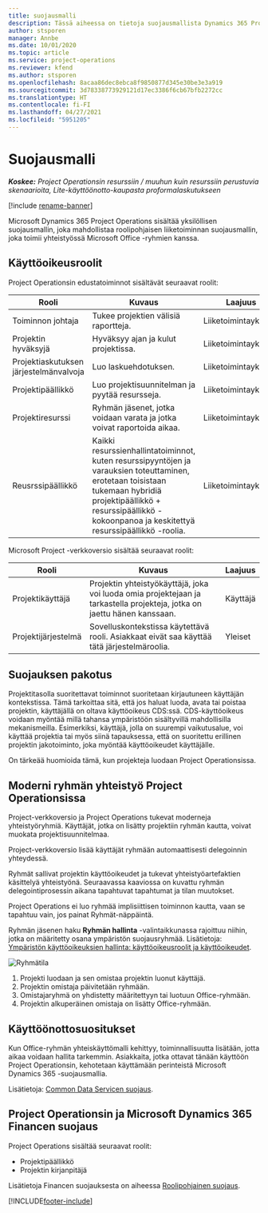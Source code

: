 ```yaml
---
title: suojausmalli
description: Tässä aiheessa on tietoja suojausmallista Dynamics 365 Project Operationsissa.
author: stsporen
manager: Annbe
ms.date: 10/01/2020
ms.topic: article
ms.service: project-operations
ms.reviewer: kfend
ms.author: stsporen
ms.openlocfilehash: 8acaa86dec8ebca8f9850877d345e30be3e3a919
ms.sourcegitcommit: 3d78338773929121d17ec3386f6cb67bfb2272cc
ms.translationtype: HT
ms.contentlocale: fi-FI
ms.lasthandoff: 04/27/2021
ms.locfileid: "5951205"
---
```

# <a name="security-model"></a>Suojausmalli

_**Koskee:** Project Operationsin resurssiin / muuhun kuin resurssiin perustuvia skenaarioita, Lite-käyttöönotto-kaupasta proformalaskutukseen_

[!include [rename-banner](~/includes/cc-data-platform-banner.md)]

Microsoft Dynamics 365 Project Operations sisältää yksilöllisen suojausmallin, joka mahdollistaa roolipohjaisen liiketoiminnan suojausmallin, joka toimii yhteistyössä Microsoft Office -ryhmien kanssa. 


## <a name="security-roles"></a>Käyttöoikeusroolit
Project Operationsin edustatoiminnot sisältävät seuraavat roolit:

| Rooli                          | Kuvaus                                                                                                                                                                 | Laajuus |
|-------------------------------|-----------------------------------------------------------------------------------------------------------------------------------------------------------------------------|------|
| Toiminnon johtaja              | Tukee projektien välisiä raportteja.                                                                                                            | Liiketoimintayksikkö              |
| Projektin hyväksyjä              | Hyväksyy ajan ja kulut projektissa.                                                                                                                              | Liiketoimintayksikkö |
| Projektiaskutuksen järjestelmänvalvoja | Luo laskuehdotuksen.                                                                                                                                                 | Liiketoimintayksikkö |
| Projektipäällikkö               | Luo projektisuunnitelman ja pyytää resursseja.                                                                                                                              | Liiketoimintayksikkö |
| Projektiresurssi              | Ryhmän jäsenet, jotka voidaan varata ja jotka voivat raportoida aikaa.                                                                                                          | Liiketoimintayksikkö|
| Reusrssipäällikkö              | Kaikki resurssienhallintatoiminnot, kuten resurssipyyntöjen ja varauksien toteuttaminen, erotetaan toisistaan tukemaan hybridiä projektipäällikkö + resurssipäällikkö -kokoonpanoa ja keskitettyä resurssipäällikkö -roolia. | Liiketoimintayksikkö |


Microsoft Project -verkkoversio sisältää seuraavat roolit:

| Rooli           | Kuvaus                                                                                                        | Laajuus  |
|----------------|--------------------------------------------------------------------------------------------------------------------|--------|
| Projektikäyttäjä   | Projektin yhteistyökäyttäjä, joka voi luoda omia projektejaan ja tarkastella projekteja, jotka on jaettu hänen kanssaan. | Käyttäjä   |
| Projektijärjestelmä | Sovelluskontekstissa käytettävä rooli. Asiakkaat eivät saa käyttää tätä järjestelmäroolia.                                    | Yleiset |

## <a name="security-enforcement"></a>Suojauksen pakotus
Projektitasolla suoritettavat toiminnot suoritetaan kirjautuneen käyttäjän kontekstissa. Tämä tarkoittaa sitä, että jos haluat luoda, avata tai poistaa projektin, käyttäjällä on oltava käyttöoikeus CDS:ssä. CDS-käyttöoikeus voidaan myöntää millä tahansa ympäristöön sisältyvillä mahdollisilla mekanismeilla. Esimerkiksi, käyttäjä, jolla on suurempi vaikutusalue, voi käyttää projektia tai myös siinä tapauksessa, että on suoritettu erillinen projektin jakotoiminto, joka myöntää käyttöoikeudet käyttäjälle.

On tärkeää huomioida tämä, kun projekteja luodaan Project Operationsissa.

## <a name="modern-group-collaboration-with-project-operations"></a>Moderni ryhmän yhteistyö Project Operationsissa
Project-verkkoversio ja Project Operations tukevat moderneja yhteistyöryhmiä. Käyttäjät, jotka on lisätty projektiin ryhmän kautta, voivat muokata projektisuunnitelmaa.

Project-verkkoversio lisää käyttäjät ryhmään automaattisesti delegoinnin yhteydessä.

Ryhmät sallivat projektin käyttöoikeudet ja tukevat yhteistyöartefaktien käsittelyä yhteistyönä. Seuraavassa kaaviossa on kuvattu ryhmän delegointiprosessin aikana tapahtuvat tapahtumat ja tilan muutokset.

Project Operations ei luo ryhmää implisiittisen toiminnon kautta, vaan se tapahtuu vain, jos painat Ryhmät-näppäintä.

Ryhmän jäsenen haku **Ryhmän hallinta** -valintaikkunassa rajoittuu niihin, jotka on määritetty osana ympäristön suojausryhmää. Lisätietoja: [Ympäristön käyttöoikeuksien hallinta: käyttöoikeusroolit ja käyttöoikeudet](/power-platform/admin/control-user-access).

![Ryhmätila](./media/groupsmode.png)

1. Projekti luodaan ja sen omistaa projektin luonut käyttäjä.
2. Projektin omistaja päivitetään ryhmään.
3. Omistajaryhmä on yhdistetty määritettyyn tai luotuun Office-ryhmään.
4. Projektin alkuperäinen omistaja on lisätty Office-ryhmään.

## <a name="deployment-recommendation"></a>Käyttöönottosuositukset
Kun Office-ryhmän yhteiskäyttömalli kehittyy, toiminnallisuutta lisätään, jotta aikaa voidaan hallita tarkemmin. Asiakkaita, jotka ottavat tänään käyttöön Project Operationsin, kehotetaan käyttämään perinteistä Microsoft Dynamics 365 -suojausmallia.

Lisätietoja: [Common Data Servicen suojaus](/power-platform/admin/wp-security).

## <a name="project-operations-and-microsoft-dynamics-365-finance-security"></a>Project Operationsin ja Microsoft Dynamics 365 Financen suojaus
Project Operations sisältää seuraavat roolit:

- Projektipäällikkö
- Projektin kirjanpitäjä

Lisätietoja Financen suojauksesta on aiheessa [Roolipohjainen suojaus](/dynamics365/fin-ops-core/dev-itpro/sysadmin/role-based-security).




[!INCLUDE[footer-include](../includes/footer-banner.md)]